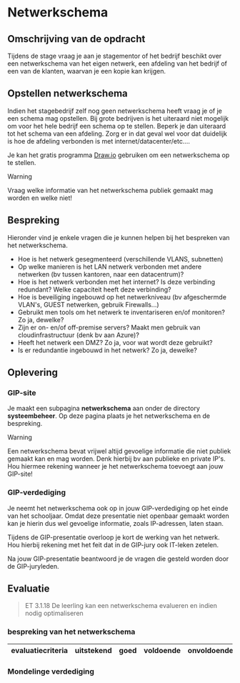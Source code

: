 # Netwerkschema

## Omschrijving van de opdracht

Tijdens de stage vraag je aan je stagementor of het bedrijf beschikt over een netwerkschema van het eigen netwerk, een afdeling van het bedrijf of een van de klanten, 
waarvan je een kopie kan krijgen. 

## Opstellen netwerkschema

Indien het stagebedrijf zelf nog geen netwerkschema heeft vraag je of je een schema mag opstellen. Bij grote bedrijven is
het uiteraard niet mogelijk om voor het hele bedrijf een schema op te stellen. Beperk je dan uiteraard tot het schema
van een afdeling. Zorg er in dat geval wel voor dat duidelijk is hoe de afdeling verbonden is met internet/datacenter/etc....

Je kan het gratis programma [Draw.io](https://app.diagrams.net/) gebruiken om een netwerkschema op te stellen.

>[!WARNING]
> Vraag welke informatie van het netwerkschema publiek gemaakt mag worden en welke niet!

## Bespreking
Hieronder vind je enkele vragen die je kunnen helpen bij het bespreken van het netwerkschema. 

- Hoe is het netwerk gesegmenteerd (verschillende VLANS, subnetten)
- Op welke manieren is het LAN netwerk verbonden met andere netwerken (bv tussen kantoren, naar een datacentrum)?
- Hoe is het netwerk verbonden met het internet? Is deze verbinding redundant? Welke capaciteit heeft deze verbinding?
- Hoe is beveiliging ingebouwd op het netwerkniveau (bv afgeschermde VLAN's, GUEST netwerken, gebruik Firewalls...)
- Gebruikt men tools om het netwerk te inventariseren en/of monitoren? Zo ja, dewelke?
- Zijn er on- en/of off-premise servers? Maakt men gebruik van cloudinfrastructuur (denk bv aan Azure)?
- Heeft het netwerk een DMZ? Zo ja, voor wat wordt deze gebruikt?
- Is er redundantie ingebouwd in het netwerk? Zo ja, dewelke?


## Oplevering

### GIP-site

Je maakt een subpagina __netwerkschema__ aan onder de directory **systeembeheer**. Op deze pagina plaats je
het netwerkschema en de bespreking.

> [!WARNING]
> Een netwerkschema bevat vrijwel altijd gevoelige informatie die niet publiek gemaakt kan en mag worden. Denk hierbij bv aan publieke en private IP's. Hou hiermee
> rekening wanneer je het netwerkschema toevoegt aan jouw GIP-site!

### GIP-verdediging

Je neemt het netwerkschema ook op in jouw GIP-verdediging op het einde van het schooljaar. Omdat deze presentatie niet openbaar gemaakt worden
kan je hierin dus wel gevoelige informatie, zoals IP-adressen, laten staan.

Tijdens de GIP-presentatie overloop je kort de werking van het netwerk. Hou hierbij rekening met het feit dat in de 
GIP-jury ook IT-leken zetelen.

Na jouw GIP-presentatie beantwoord je de vragen die gesteld worden door de GIP-juryleden.

## Evaluatie

> ET 3.1.18 De leerling kan een netwerkschema evalueren en indien nodig optimaliseren

### bespreking van het netwerkschema

| evaluatiecriteria | uitstekend | goed | voldoende |onvoldoende|
|:------------------|:-----------|:-----|:----------|:-----------|



### Mondelinge verdediging